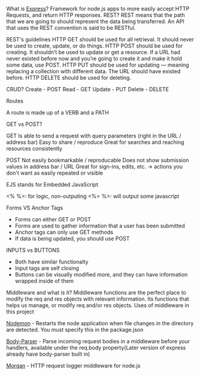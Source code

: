 What is [Express](https://expressjs.com/en/api.html#express)?
Framework for node.js apps to more easily accept HTTP Requests, and return HTTP responses.
REST?
REST means that the path that we are going to should represent the data being transferred. An API that uses the REST convention is said to be RESTful.

REST's guidelines
HTTP GET should be used for all retrieval. It should never be used to create, update, or do things.
HTTP POST should be used for creating. It shouldn’t be used to update or get a resource. If a URL had never existed before now and you’re going to create it and make it hold some data, use POST.
HTTP PUT should be used for updating — meaning replacing a collection with different data. The URL should have existed before.
HTTP DELETE should be used for deleting.

CRUD?
Create - POST Read - GET Update - PUT Delete - DELETE

Routes

A route is made up of a VERB and a PATH

GET vs POST?

GET 
Is able to send a request with query parameters (right in the URL / address bar)
Easy to share / reproduce
Great for searches and reaching resources consistently

POST
Not easily bookmarkable / reproducable
Does not show submission values in address bar / URL
Great for sign-ins, edits, etc. -> actions you don't want as easily repeated or visible

EJS
stands for Embedded JavaScript

<% %>: for logic, non-outputing 
<%= %>: will output some javascript 

Forms VS Anchor Tags

* Forms can either GET or POST
* Forms are used to gather information that a user has been submitted
* Anchor tags can only use GET methods
* If data is being updated, you should use POST

INPUTS vs BUTTONS

* Both have similar functionalty
* Input tags are self closing
* Buttons can be visually modified more, and they can have information wrapped inside of them

Middleware and what is it?
Middleware functions are the perfect place to modify the req and res objects with relevant information.
Its functions that helps us manage, or modify req and/or res objects.
Uses of middleware in this project

[Nodemon](https://www.npmjs.com/package/nodemon) - Restarts the node application when file changes in the directory are detected. You must specify this in the package.json

[Body-Parser](https://www.npmjs.com/package/body-parser) - Parse incoming request bodies in a middleware before your handlers, available under the req.body property(Later version of express already have body-parser built in)

[Morgan](https://www.npmjs.com/package/morgan) - HTTP request logger middleware for node.js
